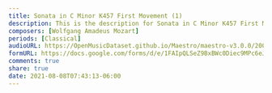 ```yaml
---
title: Sonata in C Minor K457 First Movement (1)
description: This is the description for Sonata in C Minor K457 First Movement by Wolfgang Amadeus Mozart
composers: [Wolfgang Amadeus Mozart]
periods: [Classical]
audioURL: https://OpenMusicDataset.github.io/Maestro/maestro-v3.0.0/2008/MIDI-Unprocessed_02_R1_2008_01-05_ORIG_MID--AUDIO_02_R1_2008_wav--2.midi
formURL: https://docs.google.com/forms/d/e/1FAIpQLSeZ9BxBWc0Diec9MPc6eJhV1yScecCgS8RsyLlMFZfhjcOvfg/viewform
comments: true
share: true
date: 2021-08-08T07:43:13-06:00
---
```

